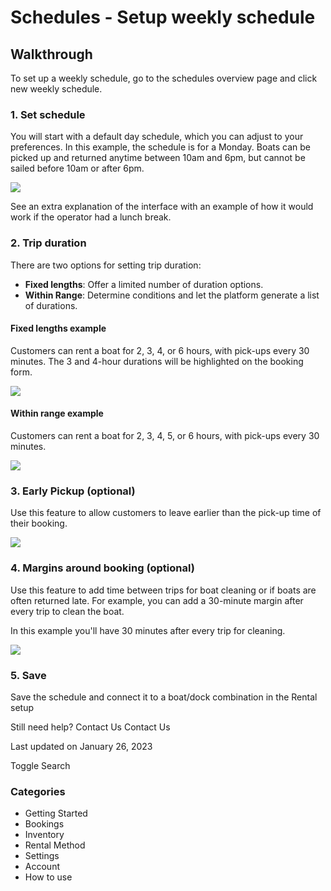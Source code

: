 Schedules - Setup weekly schedule
=================================

Walkthrough
-----------

To set up a weekly schedule, go to the schedules overview page and click new weekly schedule.

### 1. Set schedule

You will start with a default day schedule, which you can adjust to your preferences. In this example, the schedule is for a Monday. Boats can be picked up and returned anytime between 10am and 6pm, but cannot be sailed before 10am or after 6pm.

![](https://d33v4339jhl8k0.cloudfront.net/docs/assets/5ec3f479042863474d1b00dc/images/621660af1c416e446e803df2/file-NQbHDJHDT3.png)

See an extra explanation of the interface with an example of how it would work if the operator had a lunch break.

### 2. Trip duration

There are two options for setting trip duration:

* **Fixed lengths**: Offer a limited number of duration options.
* **Within Range**: Determine conditions and let the platform generate a list of durations.

#### Fixed lengths example

Customers can rent a boat for 2, 3, 4, or 6 hours, with pick-ups every 30 minutes. The 3 and 4-hour durations will be highlighted on the booking form.

![](https://d33v4339jhl8k0.cloudfront.net/docs/assets/5ec3f479042863474d1b00dc/images/62166496efb7ce7c73443197/file-8d3DaEYsJZ.png)

#### Within range example

Customers can rent a boat for 2, 3, 4, 5, or 6 hours, with pick-ups every 30 minutes.

![](https://d33v4339jhl8k0.cloudfront.net/docs/assets/5ec3f479042863474d1b00dc/images/621665e1efb7ce7c734431ab/file-gMCQp5m8X1.png)

### 3. Early Pickup (optional)

Use this feature to allow customers to leave earlier than the pick-up time of their booking.

![](https://d33v4339jhl8k0.cloudfront.net/docs/assets/5ec3f479042863474d1b00dc/images/621666e9528a5515a2fcbca9/file-PAM1DnHU7L.png)

### 4. Margins around booking (optional)

Use this feature to add time between trips for boat cleaning or if boats are often returned late. For example, you can add a 30-minute margin after every trip to clean the boat.

In this example you'll have 30 minutes after every trip for cleaning.

![](https://d33v4339jhl8k0.cloudfront.net/docs/assets/5ec3f479042863474d1b00dc/images/621667d4efb7ce7c734431bc/file-DBroZ2tw0V.png)

### 5. Save

Save the schedule and connect it to a boat/dock combination in the Rental setup

Still need help?
Contact Us
Contact Us

Last updated on January 26, 2023






Toggle Search

### Categories

* Getting Started
* Bookings
* Inventory
* Rental Method
* Settings
* Account
* How to use